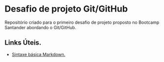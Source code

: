 # Desafio de projeto Git/GitHub
Repositório criado para o primeiro desafio de projeto proposto no Bootcamp Santander abordando o Git/GitHub.

## Links Úteis.
 - [Sintaxe básica Markdown.](https://www.markdownguide.org/basic-syntax/)
